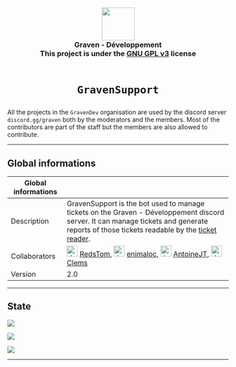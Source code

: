 <h3 align="center">
  <img src="https://avatars.githubusercontent.com/u/78621926?s=200&v=4" width="75"><br/>
  Graven - Développement<br/>
  This project is under the <a href="https://choosealicense.com/licenses/gpl-3.0/">GNU GPL v3</a> license<br/><br/>
</h3>

# <p align="center">`GravenSupport`</p>

All the projects in the <code>GravenDev</code> organisation are used by the discord server <code>
discord.gg/graven</code> both by the moderators and the members.
Most of the contributors are part of the staff but the members are also allowed to contribute.

---
## Global informations

| Global informations |                                                                                                                                                                                                                                              |
|---------------------|----------------------------------------------------------------------------------------------------------------------------------------------------------------------------------------------------------------------------------------------|
| Description         | GravenSupport is the bot used to manage tickets on the Graven - Développement discord server. It can manage tickets and generate reports of those tickets readable by the [ticket reader](https://redstom.github.io/GravenDev-TicketReader). |
| Collaborators       | <img src="https://avatars.githubusercontent.com/u/44524788?v=4" alt="drawing" width="25"/> [RedsTom](https://github.com/RedsTom), <img src="https://avatars.githubusercontent.com/u/44118516?v=4" alt="drawing" width="25"/> [enimaloc](https://github.com/enimaloc), <img src="https://avatars.githubusercontent.com/u/26577763?v=4" alt="drawing" width="25" /> [AntoineJT](https://github.com/AntoineJT), <img src="https://avatars.githubusercontent.com/u/23144015?v=4" alt="drawing" width="25" /> [Clems](https://github.com/g-Clems) |
| Version             | 2.0                                                                                                                                                                                                                                          |

---

## State
![](https://img.shields.io/badge/State-In_production-brightgreen?style=for-the-badge)

![](https://img.shields.io/github/issues/GravenDev/GravenSupport?style=for-the-badge)

![](https://img.shields.io/github/issues-pr/GravenDev/GravenSupport?style=for-the-badge)

--- 
